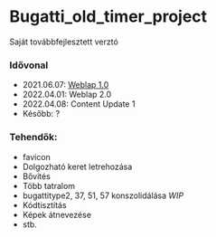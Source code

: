 # Bugatti_old_timer_project
Saját továbbfejlesztett verztó

### Idővonal
  - 2021.06.07: [Weblap 1.0](https://github.com/Petint/Bugatti_old_timer_project/releases/tag/1.0)
  - 2022.04.01: Weblap 2.0
  - 2022.04.08: Content Update 1
  - Később: ?
 
 ### Tehendők:
  - favicon
  - Dolgozható keret letrehozása
  - Bővítés
  - Több tatralom
  - bugattitype2, 37, 51, 57 konszolidálása _WIP_
  - Kódtisztítás
  - Képek átnevezése
  - stb.
